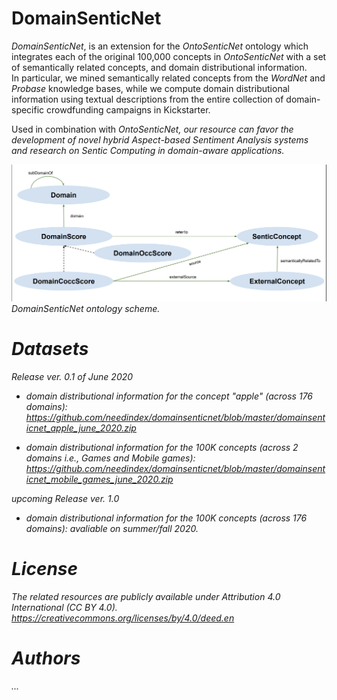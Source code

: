 # DomainSenticNet

<i>DomainSenticNet</i>, is an extension for the <i>OntoSenticNet</i> ontology which integrates each of the original 100,000 concepts in <i>OntoSenticNet</i> with a set of semantically related concepts, and domain distributional information.  
In particular, we mined semantically related concepts from the <i>WordNet</i> and <i>Probase</i> knowledge bases, while we compute domain distributional information using textual descriptions from the entire collection of domain-specific crowdfunding campaigns in Kickstarter.

Used in combination with <i>OntoSenticNet<i>, our resource can favor the development of novel hybrid Aspect-based Sentiment Analysis systems and research on Sentic Computing in domain-aware applications.


<img src="DomainSenticNet_scheme.png"/>
<i>DomainSenticNet</i> ontology scheme.

# Datasets 

<i>Release ver. 0.1 of June 2020</i>

- domain distributional information for the concept "apple" (across 176 domains):
 https://github.com/needindex/domainsenticnet/blob/master/domainsenticnet_apple_june_2020.zip

- domain distributional information for the 100K concepts   (across 2 domains i.e., <i>Games</i> and <i>Mobile games</i>):
https://github.com/needindex/domainsenticnet/blob/master/domainsenticnet_mobile_games_june_2020.zip

<i>upcoming Release ver. 1.0 </i>

- domain distributional information for the 100K concepts   (across 176 domains):
  avaliable on summer/fall 2020.


# License
The related resources are publicly available under <i>Attribution 4.0 International (CC BY 4.0)</i>. https://creativecommons.org/licenses/by/4.0/deed.en

# Authors
...

